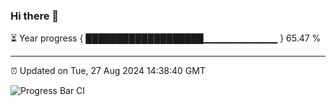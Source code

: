 ### Hi there 👋

⏳ Year progress { ███████████████████▁▁▁▁▁▁▁▁▁▁▁ } 65.47 %

---

⏰ Updated on Tue, 27 Aug 2024 14:38:40 GMT

![Progress Bar CI](https://github.com/IshwaranRudhara/GIT-ACTION/workflows/Progress%20Bar%20CI/badge.svg)
